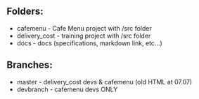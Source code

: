 ## Folders:
* cafemenu - Cafe Menu project with /src folder
* delivery_cost - training project with /src folder
* docs - docs (specifications, markdown link, etc...)

## Branches:
* master - delivery_cost devs & cafemenu (old HTML at 07.07)
* devbranch - cafemenu devs ONLY
